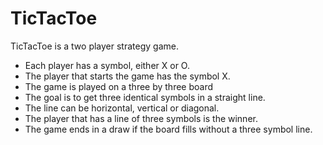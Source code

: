# TicTacToe

TicTacToe is a two player strategy game. <br />

- Each player has a symbol, either X or O. 
- The player that starts the game has the symbol X. 
- The game is played on a three by three board
- The goal is to get three identical symbols in a straight line. 
- The line can be horizontal, vertical or diagonal. 
- The player that has a line of three symbols is the winner.  
- The game ends in a draw if the board fills without a three symbol line.


